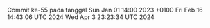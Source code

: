 Commit ke-55 pada tanggal Sun Jan 01 14:00 2023 +0100
Fri Feb 16 14:43:06 UTC 2024
Wed Apr  3 23:23:34 UTC 2024

